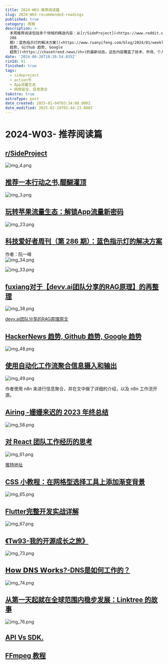 ```yaml
---
title: 2024-W03-推荐阅读篇
slug: 2024-W03-recommended-readings
published: true
category: 周报
description: >-
  本周推荐阅读包括多个领域的精选内容：从[r/SideProject](<https://www.reddit.com/r/SideProject/>)的创意项目分享，到[推荐一本行动之书,醍醐灌顶](<https://twitter.com/hiyuekun/status/1747085105037021670?s=12&t=UKmYswdLBh4dGuqwtKAXUA>)的启发性书籍推荐；从[玩转苹果流量生态：解锁App流量新密码](<https://x.com/liuyi0922/status/1747792720750682143?s=12&t=UKmYswdLBh4dGuqwtKAXUA>)的市场策略，到[科技爱好者周刊（第
  286
  期）：蓝色指示灯的解决方案](<https://www.ruanyifeng.com/blog/2024/01/weekly-issue-286.html?continueFlag=61db114b5bb3eda119c3b0a42a3f0791>)的技术讨论。此外，还有关于[fuxiang对于【devv.ai团队分享的RAG原理】的再整理](<https://twitter.com/fuxiangPro/status/1747242297975062666>)的深度分析，以及[HackerNews
  趋势, Github 趋势, Google
  趋势](<https://chasetrend.news/zh>)的最新动态。这些内容覆盖了技术、市场、个人成长等多个方面，适合各类读者深入探索。
date: '2024-06-26T10:26:54.035Z'
rinId: 91
finished: true
tags:
  - sideproject
  - action书
  - App流量生态
  - 网络安全，信息聚合
toAstro: true
astroType: post
date_created: 2025-01-04T03:34:08.000Z
date_modified: 2025-02-19T03:44:23.000Z
---
```


# 2024-W03- 推荐阅读篇

## [r/SideProject](<https://www.reddit.com/r/SideProject/>)

![img_4.png](<https://pictures.kazoottt.top/2024/01/20240118-34e9f10d1d8eec956fc4194448cd4a76.webp>)

## [推荐一本行动之书,醍醐灌顶](<https://twitter.com/hiyuekun/status/1747085105037021670?s=12&t=UKmYswdLBh4dGuqwtKAXUA>)

![img_3.png](<https://pictures.kazoottt.top/2024/01/20240118-49ea3a464df0ab2caafb0537c4c794ba.webp>)

## [玩转苹果流量生态：解锁App流量新密码](<https://x.com/liuyi0922/status/1747792720750682143?s=12&t=UKmYswdLBh4dGuqwtKAXUA>)

![img_23.png](<https://pictures.kazoottt.top/2024/01/20240118-d98a6cbfcf54d08ef37f30c37f5d0ace.webp>)

## [科技爱好者周刊（第 286 期）：蓝色指示灯的解决方案](<https://www.ruanyifeng.com/blog/2024/01/weekly-issue-286.html?continueFlag=61db114b5bb3eda119c3b0a42a3f0791>)

作者：阮一峰  
![img_34.png](<https://pictures.kazoottt.top/2024/01/20240118-32886b96d21732072e52b5ed6c487cd5.webp>)

![img_33.png](<https://pictures.kazoottt.top/2024/01/20240118-61d3ac9d6f707faf8a82c12b026bb844.webp>)

## [fuxiang对于【devv.ai团队分享的RAG原理】的再整理](<https://twitter.com/fuxiangPro/status/1747242297975062666>)

![img_38.png](<https://pictures.kazoottt.top/2024/01/20240118-020bd33e057f6a0642ead0b113320c5f.webp>)

[devv.ai团队分享的RAG原理原文](<https://twitter.com/Tisoga/status/1731478506465636749>)

## [HackerNews 趋势, Github 趋势, Google 趋势](<https://chasetrend.news/zh>)

![img_48.png](<https://pictures.kazoottt.top/2024/01/20240118-25370cd9e4dc25874ab14859930bc8b9.webp>)

## [使用自动化工作流聚合信息摄入和输出](<https://reorx.com/blog/sharing-my-footprints-automation/#new-tweet-to-telegram>)

![img_49.png](<https://pictures.kazoottt.top/2024/01/20240118-7557245c55da389558862a155932c527.webp>)

作者使用 n8n 来进行信息聚合，并在文中做了详细的介绍，以及 n8n 工作流开源。

## [Airing -姗姗来迟的 2023 年终总结](<https://blog.ursb.me/posts/summary-2023/>)

![img_58.png](<https://pictures.kazoottt.top/2024/01/20240118-13bf430a8615552a0a914a805c05a828.webp>)

## [对 React 团队工作经历的思考](<https://gist.github.com/mondaychen/3c530604e44b9cd15e4f69735d99fef4>)

![img_61.png](<https://pictures.kazoottt.top/2024/01/20240118-2bea379994d9f34ea9655eac74e6a958.webp>)

[推特地址](<https://twitter.com/monday_chen/status/1740612924740137285?s=12&t=UKmYswdLBh4dGuqwtKAXUA>)

## [CSS 小教程：在网格型选择工具上添加渐变背景](<https://blog.meathill.com/tech/fe/css/css-tutorial-a-grid-select-component-with-multiple-linear-gradient.html>)

![img_65.png](<https://pictures.kazoottt.top/2024/01/20240118-a255cb507b88fc1675ce614b7502e17b.webp>)

## [Flutter完整开发实战详解](<https://guoshuyu.cn/home/wx/?continueFlag=61db114b5bb3eda119c3b0a42a3f0791>)

![img_67.png](<https://pictures.kazoottt.top/2024/01/20240118-1c3b1725c08e70c867c4bd3628152fbd.webp>)

## [《Tw93-我的开源成长之旅》](<https://tw93.fun/2024-01-12/open.html>)

![img_73.png](<https://pictures.kazoottt.top/2024/01/20240118-25810db413c96d9eb2efa0cb6cf6cda6.webp>)

## [𝗛𝗼𝘄 𝗗𝗡𝗦 𝗪𝗼𝗿𝗸𝘀?-DNS是如何工作的？](<https://twitter.com/milan_milanovic/status/1745796543322435885?s=12&t=UKmYswdLBh4dGuqwtKAXUA>)

![img_74.png](<https://pictures.kazoottt.top/2024/01/20240118-1c6e85b671affc27859c09cbf47e51be.webp>)

## [从第一天起就在全球范围内稳步发展：Linktree 的故事](<https://startupnation.com/start-your-business/bootstrapped-global-linktree/>)

![img_76.png](<https://pictures.kazoottt.top/2024/01/20240118-66593c51fe9a8d08b11687d40f3da559.webp>)

## [API Vs SDK.](<https://twitter.com/alexxubyte/status/1745847854961492384?s=12&t=UKmYswdLBh4dGuqwtKAXUA>)

## [FFmpeg 教程](<https://wklchris.github.io/blog/FFmpeg/>)
